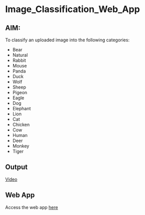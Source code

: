 # Image_Classification_Web_App

## AIM:
To classify an uploaded image into the following categories:
 - Bear
 - Natural
 - Rabbit
 - Mouse
 - Panda
 - Duck
 - Wolf
 - Sheep
 - Pigeon
 - Eagle 
 - Dog
 - Elephant
 - Lion
 - Cat 
 - Chicken
 - Cow
 - Human
 - Deer 
 - Monkey
 - Tiger

## Output
[Video](https://user-images.githubusercontent.com/62044644/147596698-ab3407dd-b5a6-49da-9bb4-3c25661d815e.mp4)

## Web App
Access the web app [here](http://gauravbro.pythonanywhere.com/)
